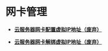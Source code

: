 # 网卡管理<a name="ZH-CN_TOPIC_0000001221684252"></a>

-   **[云服务器网卡配置虚拟IP地址（废弃）](云服务器网卡配置虚拟IP地址（废弃）.md)**  

-   **[云服务器网卡解绑虚拟IP地址（废弃）](云服务器网卡解绑虚拟IP地址（废弃）.md)**  

